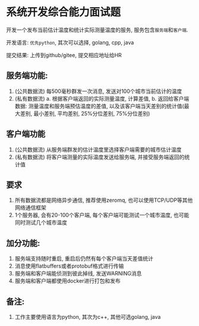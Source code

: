 # 系统开发综合能力面试题

开发一个发布当前估计温度和统计实际测量温度的服务, 服务包含`服务端`和`客户端`.

开发语言: `优先python`, 其次可以选择, golang, cpp, java

提交结果: 上传到github/gitee, 提交相应地址给HR

## 服务端功能:
1. (公共数据流) 每500毫秒群发一次消息, 发送对100个城市当前估计的温度
2. (私有数据流) 
	a. 根据客户端返回的实际测量温度, 计算差值, 
	b. 返回给客户端数据: 测量温度和服务端预估温度的差值, 以及该客户端当天差别的统计值(最大差别, 最小差别, 平均差别, 25%分位差别, 75%分位差别) 

## 客户端功能
1. (公共数据流) 从服务端群发的估计温度里选择客户端需要的城市估计温度
2. (私有数据流) 将客户端测量的实际温度发送给服务端, 并接受服务端返回的统计值

## 要求
1. 所有数据流都是网络异步通信, 推荐使用zeromq, 也可以使用TCP/UDP等其他网络通信框架
2. 1个服务器, 会有20-100个客户端, 每个客户端可能测试一个城市温度, 也可能同时测试几个城市温度

## 加分功能: 
1. 服务端支持随时重启, 重启后仍然有每个客户端当天差值统计
2. 消息使用flatbuffers或者protobuf格式进行传输
3. 服务端和客户端能侦测到彼此掉线, 发送WARNING消息
3. 服务端和客户端都使用docker进行打包和发布

## 备注:
1. 工作主要使用语言为python, 其次为c++, 其他可选golang, java
